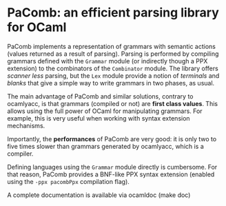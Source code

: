 PaComb: an efficient parsing library for OCaml
==============================================

PaComb implements a representation of grammars with semantic actions (values
returned as a result of parsing). Parsing is performed by compiling grammars
defined with the `Grammar` module (or indirectly though a PPX extension) to
the combinators of the `Combinator` module. The library offers _scanner less_
parsing, but the `Lex` module provide a notion of _terminals_ and _blanks_
that give a simple way to write grammars in two phases, as usual.

The main advantage of PaComb and similar solutions, contrary to ocamlyacc, is
that grammars (compiled or not) are __first class values__. This allows using
the full power of OCaml for manipulating grammars. For example, this is very
useful when working with syntax extension mechanisms.

Importantly, the __performances__ of PaComb are very good: it is only two to
five times slower than grammars generated by ocamlyacc, which is a compiler.

Defining languages using the `Grammar` module directly is cumbersome. For that
reason, PaComb provides a BNF-like PPX syntax extension (enabled using the
`-ppx pacombPpx` compilation flag).

A complete documentation is available via ocamldoc (make doc)
